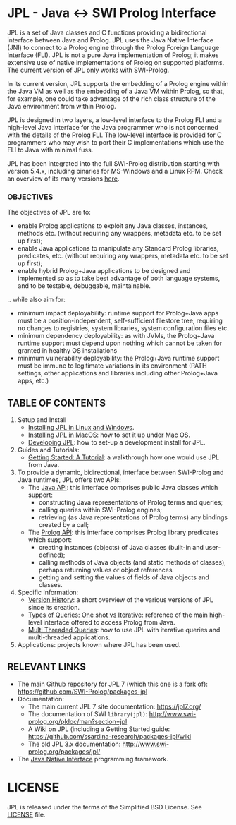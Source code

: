 # JPL - Java <-> SWI Prolog Interface

JPL is a set of Java classes and C functions providing a bidirectional interface between Java and Prolog.  JPL uses the Java Native Interface (JNI) to connect to a Prolog engine through the Prolog Foreign Language Interface (FLI).  JPL is not a pure Java implementation of Prolog; it makes extensive use of native implementations of Prolog on supported platforms.  The current version of JPL only works with SWI-Prolog.

In its current version, JPL supports the embedding of a Prolog engine within the Java VM as well as the embedding of a Java VM within Prolog, so that, for example, one could take advantage of the rich class structure of the Java environment from within Prolog.

JPL is designed in two layers, a low-level interface to the Prolog FLI and a high-level Java interface for the Java programmer who is not concerned with the details of the Prolog FLI.  The low-level interface is provided for C programmers who may wish to port their C implementations which use the FLI to Java with minimal fuss.

JPL has been integrated into the full SWI-Prolog distribution starting with version 5.4.x, including binaries for MS-Windows and a Linux RPM. Check an overview of its many versions [here](VERSIONS).

### OBJECTIVES

The objectives of JPL are to:

* enable Prolog applications to exploit any Java classes, instances, methods etc. (without requiring any wrappers, metadata etc. to be set up first);
* enable Java applications to manipulate any Standard Prolog libraries, predicates, etc. (without requiring any wrappers, metadata etc. to be set up first);
* enable hybrid Prolog+Java applications to be designed and implemented so as to take best advantage of both language systems, and to be testable, debuggable, maintainable.

.. while also aim for:

* minimum impact deployability: runtime support for Prolog+Java apps must be a position-independent, self-sufficient filestore tree, requiring no changes to registries, system libraries, system configuration files etc.
* minimum dependency deployability: as with JVMs, the Prolog+Java runtime support must depend upon nothing which cannot be taken for granted in healthy OS installations
* minimum vulnerability deployability: the Prolog+Java runtime support must be immune to legitimate variations in its environment (PATH settings, other applications and libraries including other Prolog+Java apps, etc.)



## TABLE OF CONTENTS

1. Setup and Install
    * [Installing JPL in Linux and Windows](JPL-Under-Linux-and-Windows).
    * [Installing JPL in MacOS](JPL-under-Mac-OS): how to set it up under Mac OS.
    * [Developing JPL](DevelopingJPL): how to set-up a development install for JPL.
2. Guides and Tutorials:
    * [Getting Started: A Tutorial](GettingStartedAnExampleTutorial): a walkthrough how one would use JPL from Java.
3. To provide a dynamic, bidirectional, interface between SWI-Prolog and Java runtimes, JPL offers two APIs:
    * The [Java API](JavaAPI): this interface comprises public Java classes which support:
        * constructing Java representations of Prolog terms and queries;
        * calling queries within SWI-Prolog engines;
        * retrieving (as Java representations of Prolog terms) any bindings created by a call; 
    * The [Prolog API](PrologAPI): this interface comprises Prolog library predicates which support:
        * creating instances (objects) of Java classes (built-in and user-defined);
        * calling methods of Java objects (and static methods of classes), perhaps returning values or object references
        * getting and setting the values of fields of Java objects and classes.
4. Specific Information:
    * [Version History](VERSIONS): a short overview of the various versions of JPL since its creation.
    * [Types of Queries: One shot vs Iterative](TypesofQueries): reference of the main high-level interface offered to access Prolog from Java.
    * [Multi Threaded Queries](MultiThreadedQueries): how to use JPL with iterative queries and multi-threaded applications.
5. Applications: projects known where JPL has been used.



## RELEVANT LINKS

* The main Github repository for JPL 7 (which this one is a fork of): <https://github.com/SWI-Prolog/packages-jpl> 
* Documentation:
    * The main current JPL 7 site documentation: <https://jpl7.org/>
    * The documentation of SWI `library(jpl)`: <http://www.swi-prolog.org/pldoc/man?section=jpl>
    * A Wiki on JPL (including a Getting Started guide: <https://github.com/ssardina-research/packages-jpl/wiki>
    * The old JPL 3.x documentation: <http://www.swi-prolog.org/packages/jpl/>
* The [Java Native Interface](https://docs.oracle.com/javase/8/docs/technotes/guides/jni/) programming framework.



# LICENSE

JPL is released under the terms of the Simplified BSD License. See [LICENSE](https://github.com/ssardina-research/packages-jpl/blob/master/LICENSE) file.
